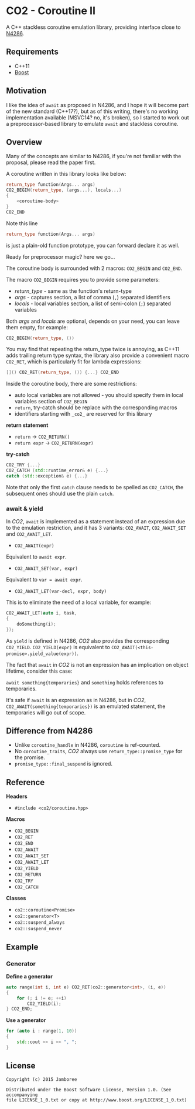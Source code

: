 CO2 - Coroutine II
===

A C++ stackless coroutine emulation library, providing interface close to [N4286](http://www.open-std.org/jtc1/sc22/wg21/docs/papers/2014/n4286.pdf).

## Requirements

- C++11
- [Boost](http://www.boost.org/)

## Motivation

I like the idea of `await` as proposed in N4286, and I hope it will become part of the new standard (C++17?), but as of this writing, there's no working implementation available (MSVC14? no, it's broken), so I started to work out a preprocessor-based library to emulate `await` and stackless coroutine.

## Overview

Many of the concepts are similar to N4286, if you're not familiar with the proposal, please read the paper first.

A coroutine written in this library looks like below:
```c++
return_type function(Args... args)
CO2_BEGIN(return_type, (args...), locals...)
{
    <coroutine-body>
}
CO2_END
```

Note this line
```c++
return_type function(Args... args)
```
is just a plain-old function prototype, you can forward declare it as well.

Ready for preprocessor magic? here we go...

The coroutine body is surrounded with 2 macros: `CO2_BEGIN` and `CO2_END`.

The macro `CO2_BEGIN` requires you to provide some parameters:
* _return_type_ - same as the function's return-type
* _args_ - captures section, a list of comma (`,`) separated identifiers
* _locals_ - local variables section, a list of semi-colon (`;`) separated variables

Both _args_ and _locals_ are optional, depends on your need, you can leave them empty, for example:
```c++
CO2_BEGIN(return_type, ())
```

You may find that repeating the return_type twice is annoying, as C++11 adds trailing return type syntax, the library also provide a convenient macro `CO2_RET`, which is particularly fit for lambda expressions:
```c++
[]() CO2_RET(return_type, ()) {...} CO2_END
```

Inside the coroutine body, there are some restrictions:
* auto local variables are not allowed - you should specify them in local variables section of `CO2_BEGIN`
* `return`, try-catch should be replace with the corresponding macros
* identifiers starting with `_co2_` are reserved for this library

__return statement__
* `return` -> `CO2_RETURN()`
* `return expr` -> `CO2_RETURN(expr)`

__try-catch__
```c++
CO2_TRY {...}
CO2_CATCH (std::runtime_error& e) {...}
catch (std::exception& e) {...}
```

Note that only the first `catch` clause needs to be spelled as `CO2_CATCH`, the subsequent ones should use the plain `catch`.

### await & yield

In _CO2_, `await` is implemented as a statement instead of an expression due to the emulation restriction, and it has 3 variants: `CO2_AWAIT`, `CO2_AWAIT_SET` and `CO2_AWAIT_LET`.

* `CO2_AWAIT(expr)`

Equivalent to `await expr`.

* `CO2_AWAIT_SET(var, expr)`

Equivalent to `var = await expr`.

* `CO2_AWAIT_LET(var-decl, expr, body)`

This is to eliminate the need of a local variable, for example:
```c++
CO2_AWAIT_LET(auto i, task,
{
    doSomething(i);
});
```

As `yield` is defined in N4286, _CO2_ also provides the corresponding `CO2_YIELD`.
`CO2_YIELD(expr)` is equivalent to `CO2_AWAIT(<this-promise>.yield_value(expr))`.

The fact that `await` in _CO2_ is not an expression has an implication on object lifetime, consider this case:

`await something{temporaries}` and `something` holds references to temporaries.

It's safe if `await` is an expression as in N4286, but in _CO2_, `CO2_AWAIT(something{temporaries})` is an emulated statement, the temporaries will go out of scope.

## Difference from N4286

* Unlike `coroutine_handle` in N4286, `coroutine` is ref-counted.
* No `coroutine_traits`, _CO2_ always use `return_type::promise_type` for the promise.
* `promise_type::final_suspend` is ignored.

## Reference

__Headers__
* `#include <co2/coroutine.hpp>`

__Macros__
* `CO2_BEGIN`
* `CO2_RET`
* `CO2_END`
* `CO2_AWAIT`
* `CO2_AWAIT_SET`
* `CO2_AWAIT_LET`
* `CO2_YIELD`
* `CO2_RETURN`
* `CO2_TRY`
* `CO2_CATCH`

__Classes__
* `co2::coroutine<Promise>`
* `co2::generator<T>`
* `co2::suspend_always`
* `co2::suspend_never`

## Example

### Generator

__Define a generator__
```c++
auto range(int i, int e) CO2_RET(co2::generator<int>, (i, e))
{
    for (; i != e; ++i)
        CO2_YIELD(i);
} CO2_END;
```

__Use a generator__
```c++
for (auto i : range(1, 10))
{
    std::cout << i << ", ";
}
```

## License

    Copyright (c) 2015 Jamboree

    Distributed under the Boost Software License, Version 1.0. (See accompanying
    file LICENSE_1_0.txt or copy at http://www.boost.org/LICENSE_1_0.txt)